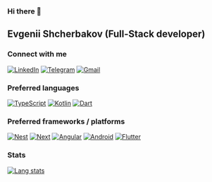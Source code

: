 ### Hi there 👋
## Evgenii Shcherbakov (Full-Stack developer)

### Connect with me

[![LinkedIn](https://img.shields.io/badge/LinkedIn-0077B5?style=for-the-badge&logo=linkedin&logoColor=white)](https://www.linkedin.com/in/evgenii-shcherbakov)
[![Telegram](https://img.shields.io/badge/Telegram-2CA5E0?style=for-the-badge&logo=telegram&logoColor=white)](https://t.me/geneva_empire)
[![Gmail](https://img.shields.io/badge/Gmail-D14836?style=for-the-badge&logo=gmail&logoColor=white)](mailto:iipekolict@gmail.com)

### Preferred languages

[![TypeScript](https://img.shields.io/badge/TypeScript-007ACC?style=for-the-badge&logo=typescript&logoColor=white)](https://www.typescriptlang.org/)
[![Kotlin](https://img.shields.io/badge/Kotlin-0095D5?&style=for-the-badge&logo=kotlin&logoColor=white)](https://kotlinlang.org/)
[![Dart](https://img.shields.io/badge/Dart-0175C2?style=for-the-badge&logo=dart&logoColor=white)](https://dart.dev/)

### Preferred frameworks / platforms

[![Nest](https://img.shields.io/badge/nestjs-E0234E?style=for-the-badge&logo=nestjs&logoColor=white)](https://nestjs.com/)
[![Next](https://img.shields.io/badge/next.js-000000?style=for-the-badge&logo=nextdotjs&logoColor=white)](https://nextjs.org/)
[![Angular](https://img.shields.io/badge/Angular-DD0031?style=for-the-badge&logo=angular&logoColor=white)](https://angular.io/)
[![Android](https://img.shields.io/badge/Android-3DDC84?style=for-the-badge&logo=android&logoColor=white)](https://developer.android.com/)
[![Flutter](https://img.shields.io/badge/Flutter-02569B?style=for-the-badge&logo=flutter&logoColor=white)](https://flutter.dev/)

### Stats

[![Lang stats](https://github-readme-stats.vercel.app/api/top-langs/?username=evgenii-shcherbakov&theme=github_dark&layout=pie&langs_count=10)](https://github.com/anuraghazra/github-readme-stats) 
